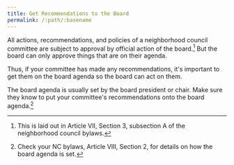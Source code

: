 ```yaml
---
title: Get Recommendations to the Board
permalink: /:path/:basename
---
```


All actions, recommendations, and policies
of a neighborhood council committee
are subject
to approval
by official action
of the board.[^bylaws73A]
But the board
can only approve things
that are
on their agenda.

Thus, if your committee
has made any recommendations,
it's important
to get them
on the board agenda
so the board
can act on them.

The board agenda is usually set
by the board president or chair.
Make sure they know to put
your committee's recommendations
onto the board agenda.[^bylaws82]

[^bylaws73A]:
    This is laid out
    in Article VII, Section 3, subsection A
    of the neighborhood council bylaws.

[^bylaws82]:
    Check your NC bylaws,
    Article VIII, Section 2,
    for details on how
    the board agenda is set.
